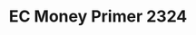 ---
title: EC Money Primer 2324
redirect_to: https://drive.google.com/file/d/1fAP6rX4P7kMjz1qWJ8TWcjiCVHdk6BpO/view
redirect_from: 
  - /ECMoneyPrimer
  - /ecmoneyprimer
---